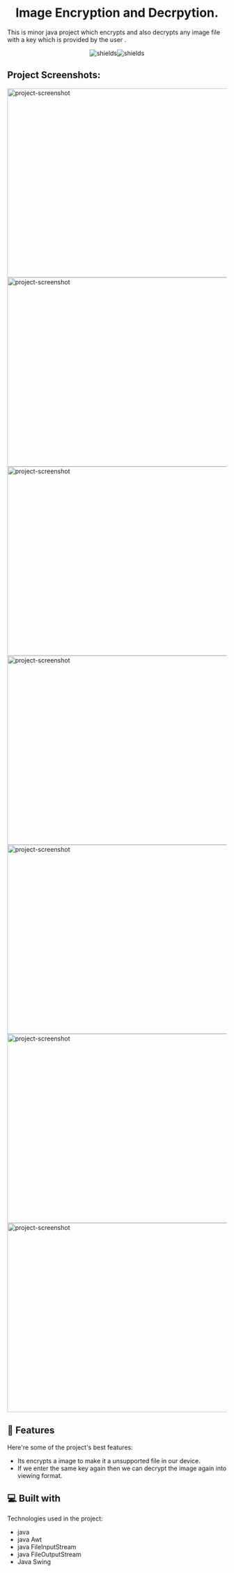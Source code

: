 <h1 align="center" id="title">Image Encryption and Decrpytion.</h1>

<p id="description">This is minor java project which encrypts and also decrypts any image file with a key which is provided by the user .</p>

<p align="center"><img src="java" alt="shields"><img src="java swing" alt="shields"></p>

<h2>Project Screenshots:</h2>

<img src="C:\Users\hp\Dropbox\project images\Screenshot 2022-11-06 143222.png" alt="project-screenshot" width="721px" height="433px/">

<img src="https://www.dropbox.com/s/3mwgspayxcrkpki/Screenshot%202022-11-06%20143311.png" alt="project-screenshot" width="721px" height="433px/">

<img src="https://www.dropbox.com/s/kto4g0y0cdmrr9z/Screenshot%202022-11-06%20143357.png" alt="project-screenshot" width="721px" height="433px/">

<img src="https://www.dropbox.com/s/zjk0x2q5a3p1eih/Screenshot%202022-11-06%20143427.png" alt="project-screenshot" width="721px" height="433px/">

<img src="https://www.dropbox.com/s/gdtmjfjfr4jbt7t/Screenshot%202022-11-06%20143459.png" alt="project-screenshot" width="721px" height="433px/">

<img src="https://www.dropbox.com/s/hb4ab1zton9wh4v/Screenshot%202022-11-06%20143541.png" alt="project-screenshot" width="721px" height="433px/">

<img src="https://www.dropbox.com/s/ex5brtehdyjpyfd/Screenshot%202022-11-06%20143559.png" alt="project-screenshot" width="721px" height="433px/">

  
  
<h2>🧐 Features</h2>

Here're some of the project's best features:

*   Its encrypts a image to make it a unsupported file in our device.
*   If we enter the same key again then we can decrypt the image again into viewing format.

  
  
<h2>💻 Built with</h2>

Technologies used in the project:

*   java
*   java Awt
*   java FileInputStream
*   java FileOutputStream
*   Java Swing
